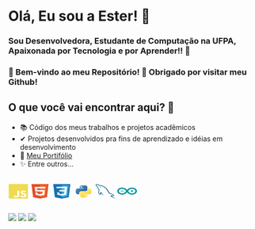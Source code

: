 # Olá, Eu sou a Ester! 👋

### Sou Desenvolvedora, Estudante de Computação na UFPA, Apaixonada por Tecnologia e por Aprender!! 💖


### 🚀 Bem-vindo ao meu Repositório! 🌟 Obrigado por visitar meu Github!


## O que você vai encontrar aqui? 📂

- 📚 Código dos meus trabalhos e projetos acadêmicos
- ✔  Projetos desenvolvidos pra fins de aprendizado e idéias em desenvolvimento
- 📃 [Meu Portifólio](https://github.com/maryste-afk/portifolio)
- ✨ Entre outros...

<div style="display: inline_block"><br>
  <img align="center" alt="Ester-Js" height="30" width="40" src="https://raw.githubusercontent.com/devicons/devicon/master/icons/javascript/javascript-plain.svg">
  <img align="center" alt="Ester-HTML" height="30" width="40" src="https://raw.githubusercontent.com/devicons/devicon/master/icons/html5/html5-original.svg">
  <img align="center" alt="Ester-CSS" height="30" width="40" src="https://raw.githubusercontent.com/devicons/devicon/master/icons/css3/css3-original.svg">
  <img align="center" alt="Ester-Python" height="30" width="40" src="https://raw.githubusercontent.com/devicons/devicon/master/icons/python/python-original.svg">
  <img align="center" alt="Ester-mysql" height="30" width="40" src="https://raw.githubusercontent.com/devicons/devicon/master/icons/mysql/mysql-original.svg">
  <img align="center" alt="Ester-arduino" height="30" width="40" src="https://raw.githubusercontent.com/devicons/devicon/master/icons/arduino/arduino-original.svg">
</div>
  
  ##
 
<div> 
 
 <a href="https://discord.com/channels/@me/1139972979875393576" target="_blank"><img src="https://img.shields.io/badge/Discord-7289DA?style=for-the-badge&logo=discord&logoColor=white" target="_blank"></a> 
  <a href = "mailto:ester.castro@icen.ufpa.br"><img src="https://img.shields.io/badge/-Gmail-%23333?style=for-the-badge&logo=gmail&logoColor=white" target="_blank"></a>
  <a href="https://www.linkedin.com/in/ester-castro-322a19211" target="_blank"><img src="https://img.shields.io/badge/-LinkedIn-%230077B5?style=for-the-badge&logo=linkedin&logoColor=white" target="_blank"></a> 
  
</div>
